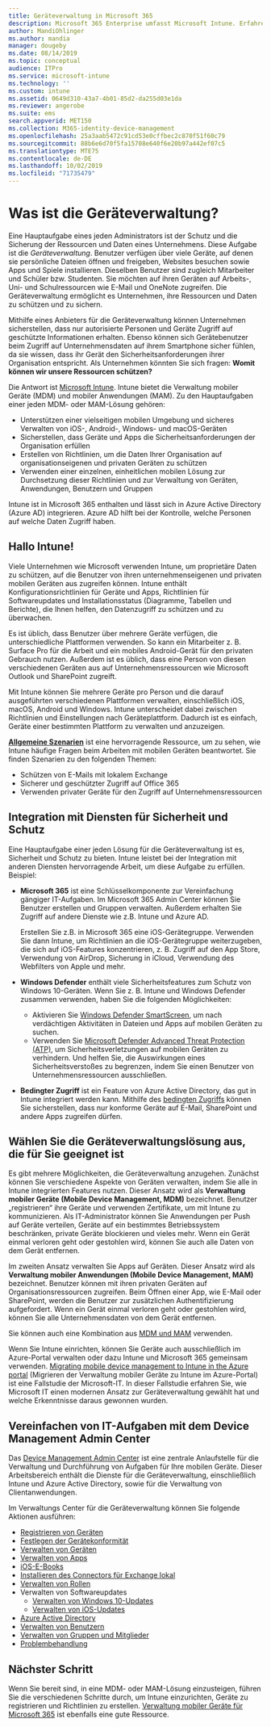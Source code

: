 ```yaml
---
title: Geräteverwaltung in Microsoft 365
description: Microsoft 365 Enterprise umfasst Microsoft Intune. Erfahren Sie, wie Intune Ihrer Organisation die Verwaltung mobiler Geräte und Anwendungen ermöglicht. Machen Sie sich mit den gängigen Szenarien vertraut, und nutzen Sie Intune, um Microsoft 365 in Ihrer Umgebung bereitzustellen.
author: MandiOhlinger
ms.author: mandia
manager: dougeby
ms.date: 08/14/2019
ms.topic: conceptual
audience: ITPro
ms.service: microsoft-intune
ms.technology: ''
ms.custom: intune
ms.assetid: 0649d310-43a7-4b01-85d2-da255d03e1da
ms.reviewer: angerobe
ms.suite: ems
search.appverid: MET150
ms.collection: M365-identity-device-management
ms.openlocfilehash: 25a3aab5472c91cd53e0cffbec2c870f51f60c79
ms.sourcegitcommit: 88b6e6d70f5fa15708e640f6e20b97a442ef07c5
ms.translationtype: MTE75
ms.contentlocale: de-DE
ms.lasthandoff: 10/02/2019
ms.locfileid: "71735479"
---
```

# <a name="what-is-device-management"></a>Was ist die Geräteverwaltung? 

Eine Hauptaufgabe eines jeden Administrators ist der Schutz und die Sicherung der Ressourcen und Daten eines Unternehmens. Diese Aufgabe ist die *Geräteverwaltung*. Benutzer verfügen über viele Geräte, auf denen sie persönliche Dateien öffnen und freigeben, Websites besuchen sowie Apps und Spiele installieren. Dieselben Benutzer sind zugleich Mitarbeiter und Schüler bzw. Studenten. Sie möchten auf ihren Geräten auf Arbeits-, Uni- und Schulressourcen wie E-Mail und OneNote zugreifen. Die Geräteverwaltung ermöglicht es Unternehmen, ihre Ressourcen und Daten zu schützen und zu sichern. 

Mithilfe eines Anbieters für die Geräteverwaltung können Unternehmen sicherstellen, dass nur autorisierte Personen und Geräte Zugriff auf geschützte Informationen erhalten. Ebenso können sich Gerätebenutzer beim Zugriff auf Unternehmensdaten auf ihrem Smartphone sicher fühlen, da sie wissen, dass ihr Gerät den Sicherheitsanforderungen ihrer Organisation entspricht. Als Unternehmen könnten Sie sich fragen: **Womit können wir unsere Ressourcen schützen?**

Die Antwort ist [Microsoft Intune](what-is-intune.md). Intune bietet die Verwaltung mobiler Geräte (MDM) und mobiler Anwendungen (MAM). Zu den Hauptaufgaben einer jeden MDM- oder MAM-Lösung gehören:

- Unterstützen einer vielseitigen mobilen Umgebung und sicheres Verwalten von iOS-, Android-, Windows- und macOS-Geräten
- Sicherstellen, dass Geräte und Apps die Sicherheitsanforderungen der Organisation erfüllen
- Erstellen von Richtlinien, um die Daten Ihrer Organisation auf organisationseigenen und privaten Geräten zu schützen
- Verwenden einer einzelnen, einheitlichen mobilen Lösung zur Durchsetzung dieser Richtlinien und zur Verwaltung von Geräten, Anwendungen, Benutzern und Gruppen

Intune ist in Microsoft 365 enthalten und lässt sich in Azure Active Directory (Azure AD) integrieren. Azure AD hilft bei der Kontrolle, welche Personen auf welche Daten Zugriff haben.

## <a name="hello-intune"></a>Hallo Intune!
Viele Unternehmen wie Microsoft verwenden Intune, um proprietäre Daten zu schützen, auf die Benutzer von ihren unternehmenseigenen und privaten mobilen Geräten aus zugreifen können. Intune enthält Konfigurationsrichtlinien für Geräte und Apps, Richtlinien für Softwareupdates und Installationsstatus (Diagramme, Tabellen und Berichte), die Ihnen helfen, den Datenzugriff zu schützen und zu überwachen.

Es ist üblich, dass Benutzer über mehrere Geräte verfügen, die unterschiedliche Plattformen verwenden. So kann ein Mitarbeiter z. B. Surface Pro für die Arbeit und ein mobiles Android-Gerät für den privaten Gebrauch nutzen. Außerdem ist es üblich, dass eine Person von diesen verschiedenen Geräten aus auf Unternehmensressourcen wie Microsoft Outlook und SharePoint zugreift.

Mit Intune können Sie mehrere Geräte pro Person und die darauf ausgeführten verschiedenen Plattformen verwalten, einschließlich iOS, macOS, Android und Windows. Intune unterscheidet dabei zwischen Richtlinien und Einstellungen nach Geräteplattform. Dadurch ist es einfach, Geräte einer bestimmten Plattform zu verwalten und anzuzeigen.

**[Allgemeine Szenarien](common-scenarios.md)** ist eine hervorragende Ressource, um zu sehen, wie Intune häufige Fragen beim Arbeiten mit mobilen Geräten beantwortet. Sie finden Szenarien zu den folgenden Themen:  
- Schützen von E-Mails mit lokalem Exchange
- Sicherer und geschützter Zugriff auf Office 365
- Verwenden privater Geräte für den Zugriff auf Unternehmensressourcen

## <a name="integration-with-secure-and-protect-services"></a>Integration mit Diensten für Sicherheit und Schutz
Eine Hauptaufgabe einer jeden Lösung für die Geräteverwaltung ist es, Sicherheit und Schutz zu bieten. Intune leistet bei der Integration mit anderen Diensten hervorragende Arbeit, um diese Aufgabe zu erfüllen. Beispiel:

- **Microsoft 365** ist eine Schlüsselkomponente zur Vereinfachung gängiger IT-Aufgaben. Im Microsoft 365 Admin Center können Sie Benutzer erstellen und Gruppen verwalten. Außerdem erhalten Sie Zugriff auf andere Dienste wie z.B. Intune und Azure AD.

  Erstellen Sie z.B. in Microsoft 365 eine iOS-Gerätegruppe. Verwenden Sie dann Intune, um Richtlinien an die iOS-Gerätegruppe weiterzugeben, die sich auf iOS-Features konzentrieren, z. B. Zugriff auf den App Store, Verwendung von AirDrop, Sicherung in iCloud, Verwendung des Webfilters von Apple und mehr.

- **Windows Defender** enthält viele Sicherheitsfeatures zum Schutz von Windows 10-Geräten. Wenn Sie z. B. Intune und Windows Defender zusammen verwenden, haben Sie die folgenden Möglichkeiten: 

  - Aktivieren Sie [Windows Defender SmartScreen](../protect/endpoint-protection-windows-10.md), um nach verdächtigen Aktivitäten in Dateien und Apps auf mobilen Geräten zu suchen. 
  - Verwenden Sie [Microsoft Defender Advanced Threat Protection (ATP)](../protect/advanced-threat-protection.md), um Sicherheitsverletzungen auf mobilen Geräten zu verhindern. Und helfen Sie, die Auswirkungen eines Sicherheitsverstoßes zu begrenzen, indem Sie einen Benutzer von Unternehmensressourcen ausschließen.

- **Bedingter Zugriff** ist ein Feature von Azure Active Directory, das gut in Intune integriert werden kann. Mithilfe des [bedingten Zugriffs](../protect/conditional-access.md) können Sie sicherstellen, dass nur konforme Geräte auf E-Mail, SharePoint und andere Apps zugreifen dürfen. 

## <a name="choose-the-device-management-solution-thats-right-for-you"></a>Wählen Sie die Geräteverwaltungslösung aus, die für Sie geeignet ist

Es gibt mehrere Möglichkeiten, die Geräteverwaltung anzugehen. Zunächst können Sie verschiedene Aspekte von Geräten verwalten, indem Sie alle in Intune integrierten Features nutzen. Dieser Ansatz wird als **Verwaltung mobiler Geräte (Mobile Device Management, MDM)** bezeichnet. Benutzer „registrieren“ ihre Geräte und verwenden Zertifikate, um mit Intune zu kommunizieren. Als IT-Administrator können Sie Anwendungen per Push auf Geräte verteilen, Geräte auf ein bestimmtes Betriebssystem beschränken, private Geräte blockieren und vieles mehr. Wenn ein Gerät einmal verloren geht oder gestohlen wird, können Sie auch alle Daten von dem Gerät entfernen. 

Im zweiten Ansatz verwalten Sie Apps auf Geräten. Dieser Ansatz wird als **Verwaltung mobiler Anwendungen (Mobile Device Management, MAM)** bezeichnet. Benutzer können mit ihren privaten Geräten auf Organisationsressourcen zugreifen. Beim Öffnen einer App, wie E-Mail oder SharePoint, werden die Benutzer zur zusätzlichen Authentifizierung aufgefordert. Wenn ein Gerät einmal verloren geht oder gestohlen wird, können Sie alle Unternehmensdaten von dem Gerät entfernen. 

Sie können auch eine Kombination aus [MDM und MAM](byod-technology-decisions.md) verwenden.

Wenn Sie Intune einrichten, können Sie Geräte auch ausschließlich im Azure-Portal verwalten oder dazu Intune und Microsoft 365 gemeinsam verwenden. [Migrating mobile device management to Intune in the Azure portal](https://www.microsoft.com/itshowcase/Article/Content/1042/Migrating-mobile-device-management-to-Intune-in-the-Azure-portal) (Migrieren der Verwaltung mobiler Geräte zu Intune im Azure-Portal) ist eine Fallstudie der Microsoft-IT. In dieser Fallstudie erfahren Sie, wie Microsoft IT einen modernen Ansatz zur Geräteverwaltung gewählt hat und welche Erkenntnisse daraus gewonnen wurden.

## <a name="simplify-it-tasks-using-the-device-management-admin-center"></a>Vereinfachen von IT-Aufgaben mit dem Device Management Admin Center

Das [Device Management Admin Center](https://devicemanagement.microsoft.com/) ist eine zentrale Anlaufstelle für die Verwaltung und Durchführung von Aufgaben für Ihre mobilen Geräte. Dieser Arbeitsbereich enthält die Dienste für die Geräteverwaltung, einschließlich Intune und Azure Active Directory, sowie für die Verwaltung von Clientanwendungen. 

Im Verwaltungs Center für die Geräteverwaltung können Sie folgende Aktionen ausführen:

- [Registrieren von Geräten](../enrollment/device-enrollment.md)
- [Festlegen der Gerätekonformität](../protect/device-compliance-get-started.md)
- [Verwalten von Geräten](../remote-actions/device-management.md)
- [Verwalten von Apps](../apps/app-management.md)  
- [iOS-E-Books](../apps/vpp-ebooks-ios.md)  
- [Installieren des Connectors für Exchange lokal](../protect/exchange-connector-install.md)  
- [Verwalten von Rollen](role-based-access-control.md)  
- Verwalten von Softwareupdates
  - [Verwalten von Windows 10-Updates](../protect/windows-update-for-business-configure.md)  
  - [Verwalten von iOS-Updates](../protect/software-updates-ios.md)  
- [Azure Active Directory](https://docs.microsoft.com/azure/active-directory)  
- [Verwalten von Benutzern](https://docs.microsoft.com/azure/active-directory/fundamentals/add-users-azure-active-directory)
- [Verwalten von Gruppen und Mitglieder](https://docs.microsoft.com/azure/active-directory/fundamentals/active-directory-manage-groups)
- [Problembehandlung](help-desk-operators.md)

## <a name="next-step"></a>Nächster Schritt

Wenn Sie bereit sind, in eine MDM- oder MAM-Lösung einzusteigen, führen Sie die verschiedenen Schritte durch, um Intune einzurichten, Geräte zu registrieren und Richtlinien zu erstellen. [Verwaltung mobiler Geräte für Microsoft 365](https://docs.microsoft.com/microsoft-365/enterprise/mobility-infrastructure) ist ebenfalls eine gute Ressource.
